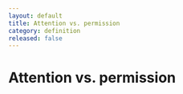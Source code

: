 ```yaml
---
layout: default
title: Attention vs. permission
category: definition
released: false
---
```


# Attention vs. permission

